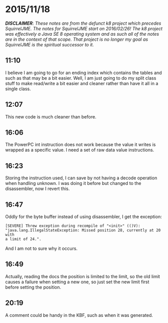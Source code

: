 # 2015/11/18

***DISCLAIMER***: _These notes are from the defunct k8 project which_
_precedes SquirrelJME. The notes for SquirrelJME start on 2016/02/26!_
_The k8 project was effectively a Java SE 8 operating system and as such_
_all of the notes are in the context of that scope. That project is no_
_longer my goal as SquirrelJME is the spiritual successor to it._

## 11:10

I believe I am going to go for an ending index which contains the tables and
such as that may be a bit easier. Well, I am just going to do my split class
stuff to make read/write a bit easier and cleaner rather than have it all in
a single class.

## 12:07

This new code is much cleaner than before.

## 16:06

The PowerPC int instruction does not work because the value it writes is
wrapped as a specific value. I need a set of raw data value instructions.

## 16:23

Storing the instruction used, I can save by not having a decode operation when
handling unknown. I was doing it before but changed to the disassembler, now
I revert this.

## 16:47

Oddly for the byte buffer instead of using disassembler, I get the
exception:

	[SEVERE] Threw exception during recompile of "<init>" (()V):
	"java.lang.IllegalStateException: Missed position 28, currently at 20 with
	a limit of 24.".

And I am not to sure why it occurs.

## 16:49

Actually, reading the docs the position is limited to the limit, so the old
limit causes a failure when setting a new one, so just set the new limit first
before setting the position.

## 20:19

A comment could be handy in the KBF, such as when it was generated.

